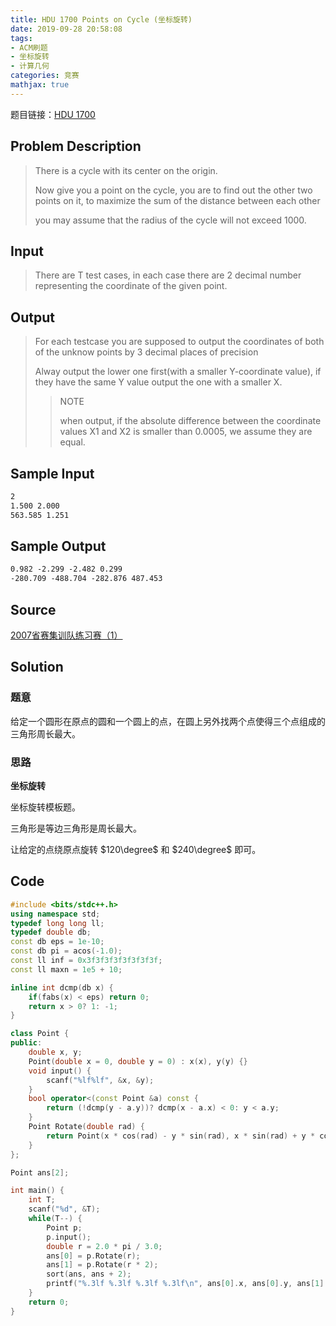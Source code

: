```yaml
---
title: HDU 1700 Points on Cycle (坐标旋转)
date: 2019-09-28 20:58:08
tags:
- ACM刷题
- 坐标旋转
- 计算几何
categories: 竞赛
mathjax: true
---
```


题目链接：[HDU 1700](http://acm.hdu.edu.cn/showproblem.php?pid=1700)

## Problem Description
> There is a cycle with its center on the origin.
> 
> Now give you a point on the cycle, you are to find out the other two points on it, to maximize the sum of the distance between each other
> 
> you may assume that the radius of the cycle will not exceed 1000.

## Input
> There are T test cases, in each case there are 2 decimal number representing the coordinate of the given point.

## Output
> For each testcase you are supposed to output the coordinates of both of the unknow points by 3 decimal places of precision
> 
> Alway output the lower one first(with a smaller Y-coordinate value), if they have the same Y value output the one with a smaller X.
> 
>   > NOTE
>   >
>   > when output, if the absolute difference between the coordinate values X1 and X2 is smaller than 0.0005, we assume they are equal.

 

## Sample Input

```markdown
2
1.500 2.000
563.585 1.251
```

## Sample Output

```markdown
0.982 -2.299 -2.482 0.299
-280.709 -488.704 -282.876 487.453
```

## Source

[2007省赛集训队练习赛（1）](http://acm.hdu.edu.cn/search.php?field=problem&key=2007%CA%A1%C8%FC%BC%AF%D1%B5%B6%D3%C1%B7%CF%B0%C8%FC%A3%A81%A3%A9&source=1&searchmode=source)

## Solution

### 题意

给定一个圆形在原点的圆和一个圆上的点，在圆上另外找两个点使得三个点组成的三角形周长最大。

### 思路

**坐标旋转**

坐标旋转模板题。

三角形是等边三角形是周长最大。

让给定的点绕原点旋转 $120\degree$ 和 $240\degree$ 即可。

## Code

```cpp
#include <bits/stdc++.h>
using namespace std;
typedef long long ll;
typedef double db;
const db eps = 1e-10;
const db pi = acos(-1.0);
const ll inf = 0x3f3f3f3f3f3f3f3f;
const ll maxn = 1e5 + 10;

inline int dcmp(db x) {
    if(fabs(x) < eps) return 0;
    return x > 0? 1: -1;
}

class Point {
public:
    double x, y;
    Point(double x = 0, double y = 0) : x(x), y(y) {}
    void input() {
        scanf("%lf%lf", &x, &y);
    }
    bool operator<(const Point &a) const {
        return (!dcmp(y - a.y))? dcmp(x - a.x) < 0: y < a.y;
    }
    Point Rotate(double rad) {
        return Point(x * cos(rad) - y * sin(rad), x * sin(rad) + y * cos(rad));
    }
};

Point ans[2];

int main() {
    int T;
    scanf("%d", &T);
    while(T--) {
        Point p;
        p.input();
        double r = 2.0 * pi / 3.0;
        ans[0] = p.Rotate(r);
        ans[1] = p.Rotate(r * 2);
        sort(ans, ans + 2);
        printf("%.3lf %.3lf %.3lf %.3lf\n", ans[0].x, ans[0].y, ans[1].x, ans[1].y);
    }
    return 0;
}
```
